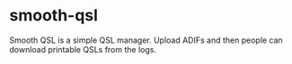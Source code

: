 # smooth-qsl
Smooth QSL is a simple QSL manager. Upload ADIFs and then people can download printable QSLs from the logs.
